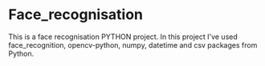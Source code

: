 # Face_recognisation
This is a face recognisation PYTHON project. In this project I've used face_recognition, opencv-python, numpy, datetime and csv packages from Python.
